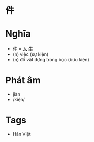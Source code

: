 # 件

# Nghĩa
* 件 = [人](人.md) [牛](牛.md)
* (n) việc (sự kiện)
* (n) đồ vật đựng trong bọc (bưu kiện)

# Phát âm
* jiàn
*  /kiện/

# Tags
* Hán Việt

<script>window.HANZI_FIELD='件';</script>
